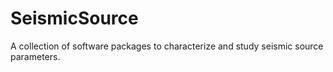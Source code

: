 # SeismicSource

A collection of software packages to characterize and study seismic source parameters.

